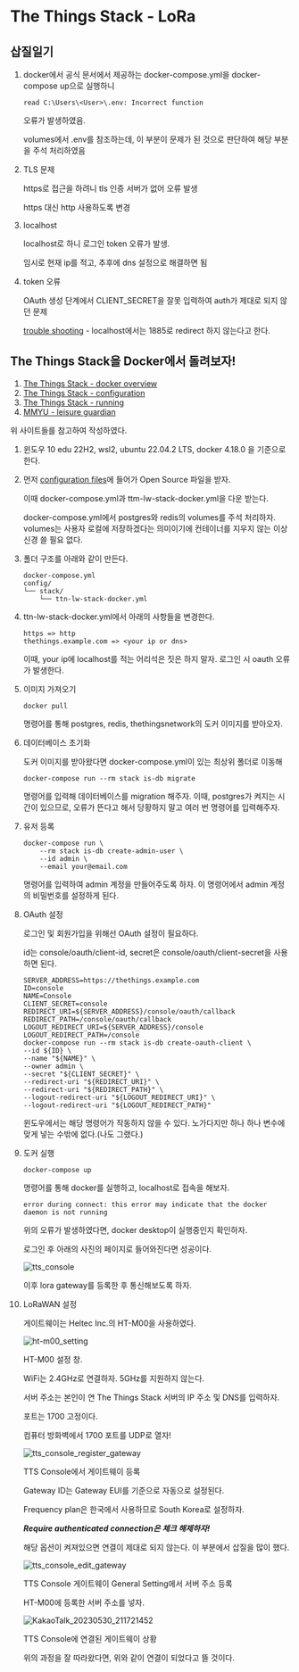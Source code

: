 # The Things Stack - LoRa

## 삽질일기

1. docker에서 공식 문서에서 제공하는 docker-compose.yml을 docker-compose up으로 실행하니 
    ```
    read C:\Users\<User>\.env: Incorrect function
    ```
    오류가 발생하였음.

    volumes에서 .env를 참조하는데, 이 부분이 문제가 된 것으로 판단하여 해당 부분을 주석 처리하였음

2. TLS 문제
    
    https로 접근을 하려니 tls 인증 서버가 없어 오류 발생
    
    https 대신 http 사용하도록 변경

3. localhost

    localhost로 하니 로그인 token 오류가 발생.

    임시로 현재 ip를 적고, 추후에 dns 설정으로 해결하면 됨

4. token 오류

    OAuth 생성 단계에서 CLIENT_SECRET을 잘못 입력하여 auth가 제대로 되지 않던 문제

    [trouble shooting](https://www.thethingsindustries.com/docs/the-things-stack/host/docker/configuration/#running-the-things-stack-as-localhost) - localhost에서는 1885로 redirect 하지 않는다고 한다.

## The Things Stack을 Docker에서 돌려보자!

1. [The Things Stack - docker overview](https://www.thethingsindustries.com/docs/the-things-stack/host/docker/)
1. [The Things Stack - configuration](https://www.thethingsindustries.com/docs/the-things-stack/host/docker/configuration/)
1. [The Things Stack - running](https://www.thethingsindustries.com/docs/the-things-stack/host/docker/running-the-stack/)
1. [MMYU - leisure guardian](https://github.com/LeisureGuardian/LG-API)

위 사이트들를 참고하여 작성하였다.

1. 윈도우 10 edu 22H2, wsl2, ubuntu 22.04.2 LTS, docker 4.18.0 을 기준으로 한다.



1. 먼저 [configuration files](https://www.thethingsindustries.com/docs/the-things-stack/host/docker/configuration/#example-configuration-files)에 들어가 Open Source 파일을 받자.

    이때 docker-compose.yml과 ttm-lw-stack-docker.yml을 다운 받는다.

    docker-compose.yml에서 postgres와 redis의 volumes를 주석 처리하자.
    volumes는 사용자 로컬에 저장하겠다는 의미이기에 컨테이너를 지우지 않는 이상 신경 쓸 필요 없다.

1. 폴더 구조를 아래와 같이 만든다.
    ```
    docker-compose.yml
    config/
    └── stack/
        └── ttn-lw-stack-docker.yml
    ```

1. ttn-lw-stack-docker.yml에서 아래의 사항들을 변경한다.
    ```
    https => http
    thethings.example.com => <your ip or dns>
    ```
    이때, your ip에 localhost를 적는 어리석은 짓은 하지 말자. 로그인 시 oauth 오류가 발생한다.

1. 이미지 가져오기

    ``` docker pull ``` 
    
    명령어를 통해 postgres, redis, thethingsnetwork의 도커 이미지를 받아오자.

1. 데이터베이스 초기화

    도커 이미지를 받아왔다면 docker-compose.yml이 있는 최상위 폴더로 이동해 

    ```docker-compose run --rm stack is-db migrate``` 

    명령어를 입력해 데이터베이스를 migration 해주자. 이때, postgres가 켜지는 시간이 있으므로, 오류가 뜬다고 해서 당황하지 말고 여러 번 명령어를 입력해주자.
    
1. 유저 등록
    ```
    docker-compose run \
        --rm stack is-db create-admin-user \
        --id admin \
        --email your@email.com
    ```
    명령어를 입력하여 admin 계정을 만들어주도록 하자. 이 명령어에서 admin 계정의 비밀번호를 설정하게 된다.

1. OAuth 설정

    로그인 및 회원가입을 위해선 OAuth 설정이 필요하다.

    id는 console/oauth/client-id, secret은 console/oauth/client-secret을 사용하면 된다.

    ```
    SERVER_ADDRESS=https://thethings.example.com
    ID=console
    NAME=Console
    CLIENT_SECRET=console
    REDIRECT_URI=${SERVER_ADDRESS}/console/oauth/callback
    REDIRECT_PATH=/console/oauth/callback
    LOGOUT_REDIRECT_URI=${SERVER_ADDRESS}/console
    LOGOUT_REDIRECT_PATH=/console
    docker-compose run --rm stack is-db create-oauth-client \
    --id ${ID} \
    --name "${NAME}" \
    --owner admin \
    --secret "${CLIENT_SECRET}" \
    --redirect-uri "${REDIRECT_URI}" \
    --redirect-uri "${REDIRECT_PATH}" \
    --logout-redirect-uri "${LOGOUT_REDIRECT_URI}" \
    --logout-redirect-uri "${LOGOUT_REDIRECT_PATH}"
    ```

    윈도우에서는 해당 명령어가 작동하지 않을 수 있다. 노가다지만 하나 하나 변수에 맞게 넣는 수밖에 없다.(나도 그랬다.)

1. 도커 실행

    ```docker-compose up```
    
    명령어를 통해 docker를 실행하고, localhost로 접속을 해보자.

    ```error during connect: this error may indicate that the docker daemon is not running```

    위의 오류가 발생하였다면, docker desktop이 실행중인지 확인하자.

    로그인 후 아래의 사진의 페이지로 들어와진다면 성공이다.
    
    ![tts_console](https://github.com/kit-teamcook-2023/the-things-stack_lora/assets/81803973/dd77682a-adfa-4ddf-bfaa-8195fc01f18c)
    
    이후 lora gateway를 등록한 후 통신해보도록 하자.

1. LoRaWAN 설정
    
    게이트웨이는 Heltec Inc.의 HT-M00을 사용하였다.

    ![ht-m00_setting](https://github.com/kit-teamcook-2023/the-things-stack_lora/assets/81803973/bc03ed0d-7e43-47c3-a9b8-31b965cc81b5)
    
    HT-M00 설정 창. 
    
    WiFi는 2.4GHz로 연결하자. 5GHz를 지원하지 않는다.
    
    서버 주소는 본인이 연 The Things Stack 서버의 IP 주소 및 DNS를 입력하자.
    
    포트는 1700 고정이다.
    
    컴퓨터 방화벽에서 1700 포트를 UDP로 열자!

    ![tts_console_register_gateway](https://github.com/kit-teamcook-2023/the-things-stack_lora/assets/81803973/f5171ea3-e603-4949-b783-9609990f33d5)
    
    TTS Console에서 게이트웨이 등록
    
    Gateway ID는 Gateway EUI를 기준으로 자동으로 설정된다.
    
    Frequency plan은 한국에서 사용하므로 South Korea로 설정하자.
    
    ***Require authenticated connection은 체크 해제하자!***
    
    해당 옵션이 켜져있으면 연결이 제대로 되지 않는다. 이 부분에서 삽질을 많이 했다.

    ![tts_console_edit_gateway](https://github.com/kit-teamcook-2023/the-things-stack_lora/assets/81803973/616e1359-66cc-4a4a-8f9d-6b183a72d457)
    
    TTS Console 게이트웨이 General Setting에서 서버 주소 등록
    
    HT-M00에 등록한 서버 주소를 넣자.
    
    ![KakaoTalk_20230530_211721452](https://github.com/kit-teamcook-2023/the-things-stack_lora/assets/81803973/b78d4199-2846-4344-843b-8b825c134059)

    TTS Console에 연결된 게이트웨이 상황
    
    위의 과정을 잘 따라왔다면, 위와 같이 연결이 되었다고 뜰 것이다.
